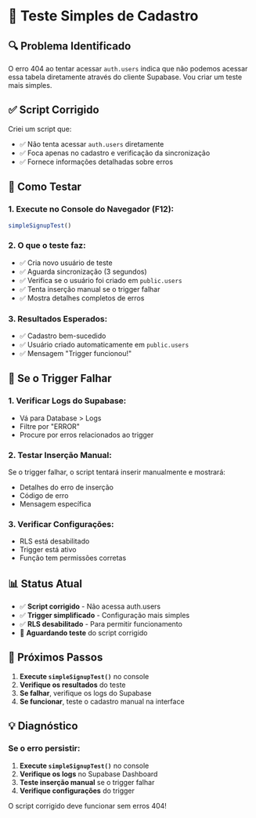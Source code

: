 # 🧪 Teste Simples de Cadastro

## 🔍 Problema Identificado

O erro 404 ao tentar acessar `auth.users` indica que não podemos acessar essa tabela diretamente através do cliente Supabase. Vou criar um teste mais simples.

## ✅ Script Corrigido

Criei um script que:
- ✅ Não tenta acessar `auth.users` diretamente
- ✅ Foca apenas no cadastro e verificação da sincronização
- ✅ Fornece informações detalhadas sobre erros

## 🧪 Como Testar

### 1. **Execute no Console do Navegador (F12):**
```javascript
simpleSignupTest()
```

### 2. **O que o teste faz:**
- ✅ Cria novo usuário de teste
- ✅ Aguarda sincronização (3 segundos)
- ✅ Verifica se o usuário foi criado em `public.users`
- ✅ Tenta inserção manual se o trigger falhar
- ✅ Mostra detalhes completos de erros

### 3. **Resultados Esperados:**
- ✅ Cadastro bem-sucedido
- ✅ Usuário criado automaticamente em `public.users`
- ✅ Mensagem "Trigger funcionou!"

## 🔧 Se o Trigger Falhar

### 1. **Verificar Logs do Supabase:**
- Vá para Database > Logs
- Filtre por "ERROR"
- Procure por erros relacionados ao trigger

### 2. **Testar Inserção Manual:**
Se o trigger falhar, o script tentará inserir manualmente e mostrará:
- Detalhes do erro de inserção
- Código de erro
- Mensagem específica

### 3. **Verificar Configurações:**
- RLS está desabilitado
- Trigger está ativo
- Função tem permissões corretas

## 📊 Status Atual

- ✅ **Script corrigido** - Não acessa auth.users
- ✅ **Trigger simplificado** - Configuração mais simples
- ✅ **RLS desabilitado** - Para permitir funcionamento
- 🔄 **Aguardando teste** do script corrigido

## 🎯 Próximos Passos

1. **Execute `simpleSignupTest()`** no console
2. **Verifique os resultados** do teste
3. **Se falhar**, verifique os logs do Supabase
4. **Se funcionar**, teste o cadastro manual na interface

## 💡 Diagnóstico

### Se o erro persistir:

1. **Execute `simpleSignupTest()`** no console
2. **Verifique os logs** no Supabase Dashboard
3. **Teste inserção manual** se o trigger falhar
4. **Verifique configurações** do trigger

O script corrigido deve funcionar sem erros 404! 